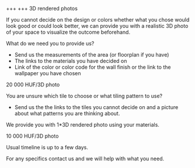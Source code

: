 +++
+++
3D rendered photos

If you cannot decide on the design or colors whether what you chose would look good or could look better, we can provide you with a realistic 3D photo of your space to visualize the outcome beforehand.

What do we need you to provide us?
- Send us the measurements of the area (or floorplan if you have) 
- The links to the materials you have decided on 
- Link of the color or color code for the wall finish or the link to the wallpaper you have chosen 

20 000 HUF/3D photo

You are unsure which tile to choose or what tiling pattern to use?  

- Send us the the links to the tiles you cannot decide on and a picture about what patterns you are thinking about.  

We provide you with 1*3D rendered photo using your materials. 

10 000 HUF/3D photo


Usual timeline is up to a few days.

For any specifics contact us and we will help with what you need. 